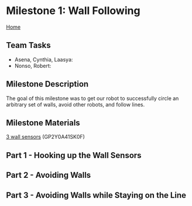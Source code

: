 # Milestone 1: Wall Following
[Home](https://ece3400team19.github.io/)

## Team Tasks
  * Asena, Cynthia, Laasya:
  * Nonso, Robert:

## Milestone Description
The goal of this milestone was to get our robot to successfully circle an arbitrary set of walls, avoid other robots, and follow lines.

## Milestone Materials
[3 wall sensors](https://www.sparkfun.com/products/12728) (GP2Y0A41SK0F)

## Part 1 - Hooking up the Wall Sensors


## Part 2 - Avoiding Walls


## Part 3 - Avoiding Walls while Staying on the Line
